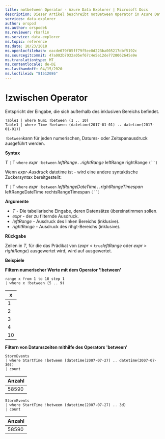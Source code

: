 ```yaml
---
title: notbetween Operator - Azure Data Explorer | Microsoft Docs
description: Dieser Artikel beschreibt notBetween Operator in Azure Data Explorer.
services: data-explorer
author: orspod
ms.author: orspodek
ms.reviewer: rkarlin
ms.service: data-explorer
ms.topic: reference
ms.date: 10/23/2018
ms.openlocfilehash: eacde679f05ff79f5ee0d223ba005217dbf5192c
ms.sourcegitcommit: 47a002b7032a05ef67c4e5e12de7720062645e9e
ms.translationtype: MT
ms.contentlocale: de-DE
ms.lasthandoff: 04/15/2020
ms.locfileid: "81512086"
---
```

# <a name="between-operator"></a>!zwischen Operator

Entspricht der Eingabe, die sich außerhalb des inklusiven Bereichs befindet.

```kusto
Table1 | where Num1 !between (1 .. 10)
Table1 | where Time !between (datetime(2017-01-01) .. datetime(2017-01-01))
```

`!between`kann für jeden numerischen, Datums- oder Zeitspanausdruck ausgeführt werden.
 
**Syntax**

*T* `|` T `where` *expr* `!between` *leftRange*` .. `*rightRange* leftRange rightRange `(``)`   
 
Wenn *expr-Ausdruck* datetime ist - wird eine andere syntaktische Zuckersyntax bereitgestellt:

*T* `|` T `where` *expr* `!between` *leftRangeDateTime*` .. `*rightRangeTimespan* leftRangeDateTime rechtsRangeTimespan `(``)`   

**Argumente**

* *T* - Die tabellarische Eingabe, deren Datensätze übereinstimmen sollen.
* *expr* - der zu filternde Ausdruck.
* *leftRange* - Ausdruck des linken Bereichs (inklusive).
* *rightRange* - Ausdruck des rihgt-Bereichs (inklusive).

**Rückgabe**

Zeilen in *T,* für die das Prädikat von (*expr* <  `true`*leftRange* oder *expr* > *rightRange*) ausgewertet wird, wird auf ausgewertet.

**Beispiele**  

**Filtern numerischer Werte mit dem Operator '!between'**  

```kusto
range x from 1 to 10 step 1
| where x !between (5 .. 9)
```

|x|
|---|
|1|
|2|
|3|
|4|
|10|

**Filtern von Datumszeiten mithilfe des Operators 'between'**  


```kusto
StormEvents
| where StartTime !between (datetime(2007-07-27) .. datetime(2007-07-30))
| count 
```

|Anzahl|
|---|
|58590|


```kusto
StormEvents
| where StartTime !between (datetime(2007-07-27) .. 3d)
| count 
```

|Anzahl|
|---|
|58590|